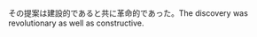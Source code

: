 <tr><td>その提案は建設的であると共に革命的であった。<td><tr><tr><td>The discovery was revolutionary as well as constructive.<td><tr></table>


